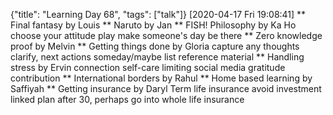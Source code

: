 {"title": "Learning Day 68", "tags": ["talk"]}
[2020-04-17 Fri 19:08:41]
** Final fantasy by Louis
** Naruto by Jan
** FISH! Philosophy by Ka Ho
choose your attitude
play
make someone's day
be there
** Zero knowledge proof by Melvin
** Getting things done by Gloria
capture any thoughts
clarify, next actions
someday/maybe list
reference material
** Handling stress by Ervin
connection
self-care
limiting social media
gratitude
contribution
** International borders by Rahul
** Home based learning by Saffiyah
** Getting insurance by Daryl
Term life insurance
avoid investment linked plan
after 30, perhaps go into whole life insurance

